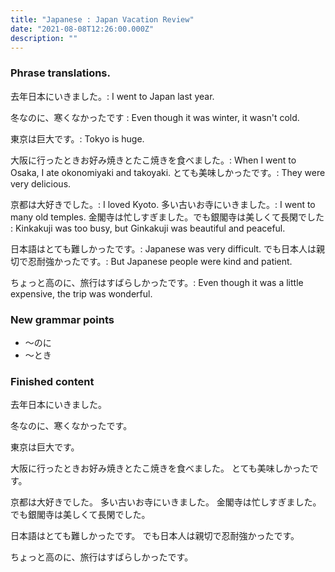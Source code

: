 ```yaml
---
title: "Japanese : Japan Vacation Review"
date: "2021-08-08T12:26:00.000Z"
description: ""
---
```


### Phrase translations.

去年日本にいきました。: I went to Japan last year.

冬なのに、寒くなかったです : Even though it was winter, it wasn't cold.

東京は巨大です。: Tokyo is huge.

大阪に行ったときお好み焼きとたこ焼きを食べました。: When I went to Osaka, I ate okonomiyaki and takoyaki.
とても美味しかったです。: They were very delicious.

京都は大好きでした。: I loved Kyoto.
多い古いお寺にいきました。: I went to many old temples.
金閣寺は忙しすぎました。でも銀閣寺は美しくて長閑でした : Kinkakuji was too busy, but Ginkakuji was beautiful and peaceful.

日本語はとても難しかったです。: Japanese was very difficult.
でも日本人は親切で忍耐強かったです。: But Japanese people were kind and patient.

ちょっと高のに、旅行はすばらしかったです。: Even though it was a little expensive, the trip was wonderful.

### New grammar points

- 〜のに
- 〜とき

### Finished content

去年日本にいきました。

冬なのに、寒くなかったです。

東京は巨大です。

大阪に行ったときお好み焼きとたこ焼きを食べました。
とても美味しかったです。

京都は大好きでした。
多い古いお寺にいきました。
金閣寺は忙しすぎました。でも銀閣寺は美しくて長閑でした。

日本語はとても難しかったです。
でも日本人は親切で忍耐強かったです。

ちょっと高のに、旅行はすばらしかったです。
